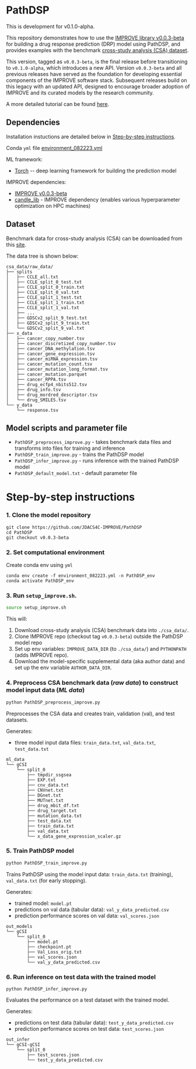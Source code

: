 # PathDSP

This is development for v0.1.0-alpha.



































This repository demonstrates how to use the [IMPROVE library v0.0.3-beta](https://github.com/JDACS4C-IMPROVE/IMPROVE/tree/v0.0.3-beta) for building a drug response prediction (DRP) model using PathDSP, and provides examples with the benchmark [cross-study analysis (CSA) dataset](https://web.cels.anl.gov/projects/IMPROVE_FTP/candle/public/improve/benchmarks/single_drug_drp/benchmark-data-pilot1/csa_data/).

This version, tagged as `v0.0.3-beta`, is the final release before transitioning to `v0.1.0-alpha`, which introduces a new API. Version `v0.0.3-beta` and all previous releases have served as the foundation for developing essential components of the IMPROVE software stack. Subsequent releases build on this legacy with an updated API, designed to encourage broader adoption of IMPROVE and its curated models by the research community.

A more detailed tutorial can be found [here](https://jdacs4c-improve.github.io/docs/v0.0.3-beta/content/ModelContributorGuide.html).


## Dependencies
Installation instuctions are detailed below in [Step-by-step instructions](#step-by-step-instructions).

Conda `yml` file [environment_082223.yml](./environment_082223.yml)

ML framework:
+ [Torch](https://pytorch.org/) -- deep learning framework for building the prediction model

IMPROVE dependencies:
+ [IMPROVE v0.0.3-beta](https://github.com/JDACS4C-IMPROVE/IMPROVE/tree/v0.0.3-beta)
+ [candle_lib](https://github.com/ECP-CANDLE/candle_lib) - IMPROVE dependency (enables various hyperparameter optimization on HPC machines) 



## Dataset
Benchmark data for cross-study analysis (CSA) can be downloaded from this [site](https://web.cels.anl.gov/projects/IMPROVE_FTP/candle/public/improve/benchmarks/single_drug_drp/benchmark-data-pilot1/csa_data/).

The data tree is shown below:
```
csa_data/raw_data/
├── splits
│   ├── CCLE_all.txt
│   ├── CCLE_split_0_test.txt
│   ├── CCLE_split_0_train.txt
│   ├── CCLE_split_0_val.txt
│   ├── CCLE_split_1_test.txt
│   ├── CCLE_split_1_train.txt
│   ├── CCLE_split_1_val.txt
│   ├── ...
│   ├── GDSCv2_split_9_test.txt
│   ├── GDSCv2_split_9_train.txt
│   └── GDSCv2_split_9_val.txt
├── x_data
│   ├── cancer_copy_number.tsv
│   ├── cancer_discretized_copy_number.tsv
│   ├── cancer_DNA_methylation.tsv
│   ├── cancer_gene_expression.tsv
│   ├── cancer_miRNA_expression.tsv
│   ├── cancer_mutation_count.tsv
│   ├── cancer_mutation_long_format.tsv
│   ├── cancer_mutation.parquet
│   ├── cancer_RPPA.tsv
│   ├── drug_ecfp4_nbits512.tsv
│   ├── drug_info.tsv
│   ├── drug_mordred_descriptor.tsv
│   └── drug_SMILES.tsv
└── y_data
    └── response.tsv
```


## Model scripts and parameter file
+ `PathDSP_preprocess_improve.py` - takes benchmark data files and transforms into files for training and inference
+ `PathDSP_train_improve.py` - trains the PathDSP model
+ `PathDSP_infer_improve.py` - runs inference with the trained PathDSP model
+ `PathDSP_default_model.txt` - default parameter file



# Step-by-step instructions

### 1. Clone the model repository
```
git clone https://github.com/JDACS4C-IMPROVE/PathDSP
cd PathDSP
git checkout v0.0.3-beta
```


### 2. Set computational environment
Create conda env using `yml`
```
conda env create -f environment_082223.yml -n PathDSP_env
conda activate PathDSP_env
```


### 3. Run `setup_improve.sh`.
```bash
source setup_improve.sh
```

This will:
1. Download cross-study analysis (CSA) benchmark data into `./csa_data/`.
2. Clone IMPROVE repo (checkout tag `v0.0.3-beta`) outside the PathDSP model repo
3. Set up env variables: `IMPROVE_DATA_DIR` (to `./csa_data/`) and `PYTHONPATH` (adds IMPROVE repo).
4. Download the model-specific supplemental data (aka author data) and set up the env variable `AUTHOR_DATA_DIR`.


### 4. Preprocess CSA benchmark data (_raw data_) to construct model input data (_ML data_)
```bash
python PathDSP_preprocess_improve.py
```

Preprocesses the CSA data and creates train, validation (val), and test datasets.

Generates:
* three model input data files: `train_data.txt`, `val_data.txt`, `test_data.txt`

```
ml_data
└── gCSI
    └── split_0
        ├── tmpdir_ssgsea
        ├── EXP.txt
        ├── cnv_data.txt
        ├── CNVnet.txt
        ├── DGnet.txt
        ├── MUTnet.txt
        ├── drug_mbit_df.txt
        ├── drug_target.txt
        ├── mutation_data.txt 
        ├── test_data.txt
        ├── train_data.txt
        ├── val_data.txt
        └── x_data_gene_expression_scaler.gz
```


### 5. Train PathDSP model
```bash
python PathDSP_train_improve.py
```

Trains PathDSP using the model input data: `train_data.txt` (training), `val_data.txt` (for early stopping).

Generates:
* trained model: `model.pt`
* predictions on val data (tabular data): `val_y_data_predicted.csv`
* prediction performance scores on val data: `val_scores.json`
```
out_models
└── gCSI
    └── split_0
        ├── model.pt
        ├── checkpoint.pt
        ├── Val_Loss_orig.txt
        ├── val_scores.json
        └── val_y_data_predicted.csv
```


### 6. Run inference on test data with the trained model
```python PathDSP_infer_improve.py```

Evaluates the performance on a test dataset with the trained model.

Generates:
* predictions on test data (tabular data): `test_y_data_predicted.csv`
* prediction performance scores on test data: `test_scores.json`
```
out_infer
└── gCSI-gCSI
    └── split_0
        ├── test_scores.json
        └── test_y_data_predicted.csv
```
